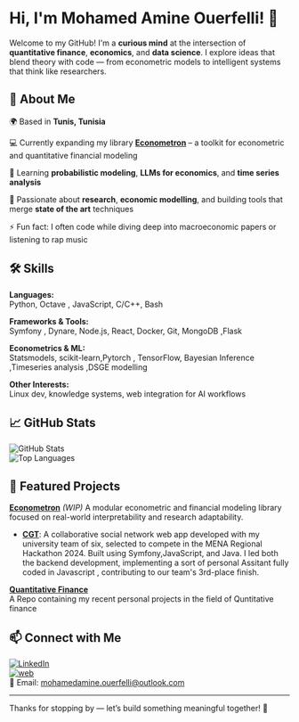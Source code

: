 # Hi, I'm Mohamed Amine Ouerfelli! 👋

Welcome to my GitHub! I'm a **curious mind** at the intersection of **quantitative finance**, **economics**, and **data science**. I explore ideas that blend theory with code — from econometric models to intelligent systems that think like researchers.

## 🚀 About Me

🌍 Based in **Tunis, Tunisia**  

💻 Currently expanding my library **[Econometron](https://github.com/AmineOuerfellii/econometron)** – a toolkit for econometric and quantitative financial modeling  

🌱 Learning **probabilistic modeling**, **LLMs for economics**, and **time series analysis**  

🧠 Passionate about **research**, **economic modelling**, and building tools that merge **state of the art** techniques

⚡ Fun fact: I often code while diving deep into macroeconomic papers or listening to rap music

## 🛠️ Skills

**Languages:**  
Python, Octave , JavaScript, C/C++, Bash

**Frameworks & Tools:**  
Symfony , Dynare, Node.js, React, Docker, Git, MongoDB ,Flask

**Econometrics & ML:**  
Statsmodels, scikit-learn,Pytorch , TensorFlow, Bayesian Inference ,Timeseries analysis ,DSGE modelling

**Other Interests:**  
Linux dev, knowledge systems, web integration for AI workflows

## 📈 GitHub Stats

![GitHub Stats](https://github-readme-stats.vercel.app/api?username=Amineouerfellii&show_icons=true&theme=radical)  
![Top Languages](https://github-readme-stats.vercel.app/api/top-langs/?username=Amineouerfelli&layout=compact&theme=radical)

## 🌟 Featured Projects

**[Econometron](https://github.com/Amineouerfelii/econometron)**  *(WIP)*
A modular econometric and financial modeling library focused on real-world interpretability and research adaptability.

- **[CGT](https://github.com/AmineOuerfellii/CGT)**: A collaborative social network web app developed with my university team of six, selected to compete in the MENA Regional Hackathon 2024. Built using Symfony,JavaScript, and Java. I led both the backend development, implementing a sort of personal Assitant fully coded in Javascript , contributing to our team's 3rd-place finish.

**[Quantitative Finance](https://github.com/AmineOuerfellii/quantitative_finance)**  
A Repo containing my recent personal projects in the field of Quntitative finance 

## 📫 Connect with Me

[![LinkedIn](https://img.shields.io/badge/LinkedIn-blue?style=flat&logo=linkedin)](https://linkedin.com/in/your-link)  
[![web](https://img.shields.io/badge/Twitter-black?style=flat&logo=twitter)](https://twitter.com/your-handle)  
📧 Email: mohamedamine.ouerfelli@outlook.com

---

Thanks for stopping by — let’s build something meaningful together! 🚀
